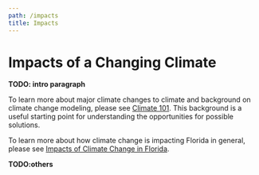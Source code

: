 ```yaml
---
path: /impacts
title: Impacts
---
```


# Impacts of a Changing Climate

**TODO: intro paragraph**

To learn more about major climate changes to climate and background on climate change modeling, please see [Climate 101](/impacts/climate101). This background is a useful starting point for understanding the opportunities for possible solutions.

To learn more about how climate change is impacting Florida in general, please see [Impacts of Climate Change in Florida](/impacts/florida).

**TODO:others**

